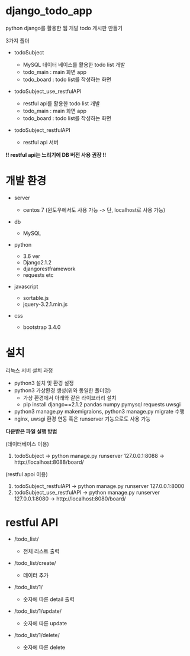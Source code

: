 # django_todo_app

python django를 활용한 웹 개발 todo 게시판 만들기

3가지 폴더

- todoSubject
    - MySQL 데이터 베이스를 활용한 todo list 개발
    - todo_main : main 화면 app
    - todo_board : todo list를 작성하는 화면

- todoSubject_use_restfulAPI
    - restful api를 활용한 todo list 개발
    - todo_main : main 화면 app
    - todo_board : todo list를 작성하는 화면

- todoSubject_restfulAPI
    - restful api 서버


**!! restful api는 느리기에 DB 버전 사용 권장 !!**

# 개발 환경

- server
    - centos 7  (윈도우에서도 사용 가능 -> 단, localhost로 사용 가능)

- db
    - MySQL

- python
    - 3.6 ver
    - Django2.1.2
    - djangorestframework
    - requests etc

- javascript
    - sortable.js
    - jquery-3.2.1.min.js

- css
    - bootstrap 3.4.0

# 설치

리눅스 서버 설치 과정
- python3 설치 및 환경 설정
- python3 가상환경 생성(위와 동일한 폴더명)
  - 가상 환경에서 아래와 같은 라이브러리 설치
  - pip install django==2.1.2 pandas numpy pymysql requests uwsgi
- python3 manage.py makemigraions, python3 manage.py migrate 수행
- nginx, uwsgi 환경 연동 혹은 runserver 기능으로도 사용 가능


**다운받은 파일 실행 방법**

(데이터베이스 이용)
1. todoSubject -> python manage.py runserver 127.0.0.1:8088
    -> http://localhost:8088/board/

(restful apoi 이용)
1. todoSubject_restfulAPI -> python manage.py runserver 127.0.0.1:8000
2. todoSubject_use_restfulAPI -> python manage.py runserver 127.0.0.1:8080
    -> http://localhost:8080/board/


# restful API

- /todo_list/
    - 전체 리스트 출력

- /todo_list/create/
    - 데이터 추가

- /todo_list/1/
    - 숫자에 따른 detail 출력

- /todo_list/1/update/
    - 숫자에 따른 update

- /todo_list/1/delete/
    - 숫자에 따른 delete

